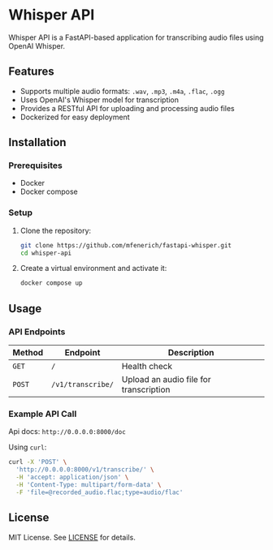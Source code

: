 # Whisper API

Whisper API is a FastAPI-based application for transcribing audio files using OpenAI Whisper.

## Features
- Supports multiple audio formats: `.wav`, `.mp3`, `.m4a`, `.flac`, `.ogg`
- Uses OpenAI's Whisper model for transcription
- Provides a RESTful API for uploading and processing audio files
- Dockerized for easy deployment

## Installation

### Prerequisites
- Docker
- Docker compose

### Setup

1. Clone the repository:
   ```sh
   git clone https://github.com/mfenerich/fastapi-whisper.git
   cd whisper-api
   ```

2. Create a virtual environment and activate it:
   ```sh
   docker compose up
   ```

## Usage

### API Endpoints

| Method | Endpoint            | Description                   |
|--------|---------------------|-------------------------------|
| `GET`  | `/`                 | Health check                  |
| `POST` | `/v1/transcribe/`   | Upload an audio file for transcription |

### Example API Call

Api docs: `http://0.0.0.0:8000/doc`

Using `curl`:
```sh
curl -X 'POST' \
  'http://0.0.0.0:8000/v1/transcribe/' \
  -H 'accept: application/json' \
  -H 'Content-Type: multipart/form-data' \
  -F 'file=@recorded_audio.flac;type=audio/flac'
```

## License
MIT License. See [LICENSE](LICENSE) for details.